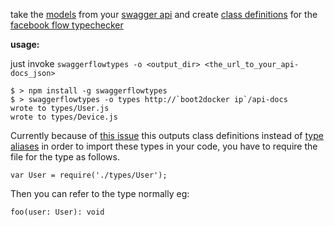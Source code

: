 take the [models](https://github.com/swagger-api/swagger-core/wiki/Annotations#apimodel) from your [swagger api](https://github.com/swagger-api/swagger-spec) and create [class definitions](http://flowtype.org/docs/classes.html#_) for the [facebook flow typechecker](http://flowtype.org/docs/getting-started.html#_)

**usage:**

just invoke `swaggerflowtypes -o <output_dir> <the_url_to_your_api-docs_json>`

```
$ > npm install -g swaggerflowtypes
$ > swaggerflowtypes -o types http://`boot2docker ip`/api-docs
wrote to types/User.js
wrote to types/Device.js
```

Currently because of [this issue](https://github.com/facebook/flow/issues/16)
this outputs class definitions instead of [type aliases](http://flowtype.org/docs/objects.html#reusable-object-types)
in order to import these types in your code, you have to require the file for the type as follows.

` var User = require('./types/User'); `

Then you can refer to the type normally eg:

`foo(user: User): void`

